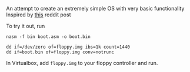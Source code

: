 An attempt to create an extremely simple OS with very basic functionality 
Inspired by [this](http://www.reddit.com/r/programming/comments/9x15g/programming_thought_experiment_stuck_in_a_room/) reddit post 


To try it out, run

```
nasm -f bin boot.asm -o boot.bin

dd if=/dev/zero of=floppy.img ibs=1k count=1440
dd if=boot.bin of=floppy.img conv=notrunc
```

In Virtualbox, add `floppy.img` to your floppy controller and run.
